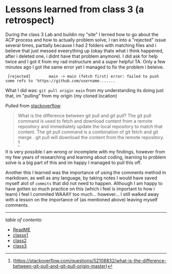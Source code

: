 
# Lessons learned from class 3 (a retrospect)

During the class 3 Lab and buildin my "site" I lerned how to go about the ACP process and how to actually problem solve, I ran into a "rejected" issue several times, partially because I had 2 folders with matching files and i believe that just messed eveerything up (okay thats what i think happened, after i deleted one, i didnt have that problem anymore). I did ask for help twice and I got it from my rad instructure and a super helpful TA. Only a few minutes ago I got the same error yet I managed to fix the problem i beleive.

`` [rejected]        main -> main (fetch first)
error: failed to push some refs to 'https://github.com/username.......``

What I did was: ``git pull origin main`` from my understanding its doing just that, im "pulling" from my origin (my cloned location)

Pulled from [stackoverflow](https://www.stackoverflow.com)
> What is the difference between git pull and git pull?
The git pull command is used to fetch and download content from a remote repository and immediately update the local repository to match that content. The git pull command is a combination of git fetch and git merge . git pull will download the content from the remote repository. [^1]

It is very possible I am wrong or incomplete with my findings, however from my few years of researching and learning about coding, learning to problem solve is a big part of this and im happy I managed to pull this off.

Another this I learned was the importance of using the comments method in markdown, as well as any language, by taking notes I would have saved myself alot of ``commits`` that did not need to happen. Although I am happy to have gotten so much practice on this (which i feel is important to how i learn) I feel I commited WAAAY too much... however... I still walked away with a lesson on the importance of (as mentioned above) leaving myself comments.

*****


 *table of contents:*

* [ReadME](README.md)
* [classs1](class1reading.md)
* [class2](class2.md)
* [class3](class3.md
)
 [^1]:(https://stackoverflow.com/questions/52108832/what-is-the-difference-between-git-pull-and-git-pull-origin-master)